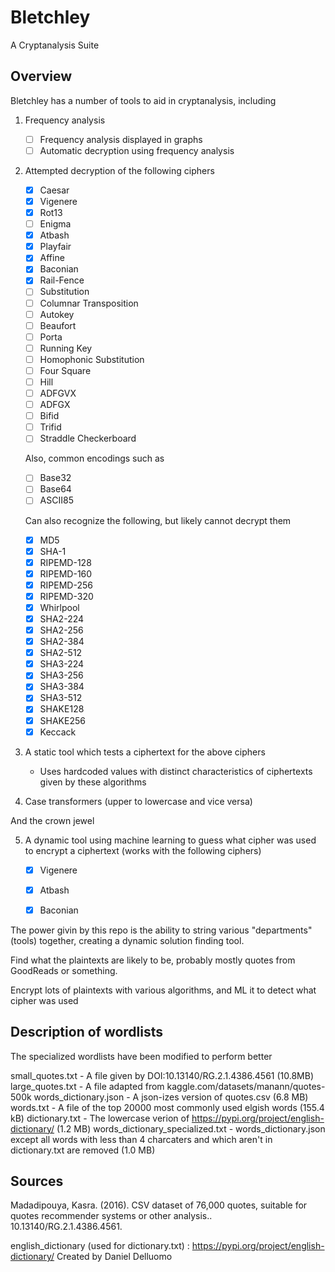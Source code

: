 # Bletchley

A Cryptanalysis Suite 

## Overview

Bletchley has a number of tools to aid in cryptanalysis, including

1. Frequency analysis
    - [ ] Frequency analysis displayed in graphs
    - [ ] Automatic decryption using frequency analysis
    
2. Attempted decryption of the following ciphers
    - [x] Caesar
    - [x] Vigenere
    - [x] Rot13
    - [ ] Enigma
    - [x] Atbash
    - [x] Playfair
    - [x] Affine
    - [x] Baconian
    - [x] Rail-Fence
    - [ ] Substitution
    - [ ] Columnar Transposition
    - [ ] Autokey
    - [ ] Beaufort
    - [ ] Porta
    - [ ] Running Key
    - [ ] Homophonic Substitution
    - [ ] Four Square
    - [ ] Hill
    - [ ] ADFGVX
    - [ ] ADFGX
    - [ ] Bifid
    - [ ] Trifid
    - [ ] Straddle Checkerboard 

    Also, common encodings such as 
    - [ ] Base32
    - [ ] Base64
    - [ ] ASCII85

    Can also recognize the following, but likely cannot decrypt them
    - [x] MD5
    - [x] SHA-1
    - [x] RIPEMD-128
    - [x] RIPEMD-160
    - [x] RIPEMD-256
    - [x] RIPEMD-320
    - [x] Whirlpool
    - [x] SHA2-224
    - [x] SHA2-256
    - [x] SHA2-384
    - [x] SHA2-512
    - [x] SHA3-224
    - [x] SHA3-256
    - [x] SHA3-384
    - [x] SHA3-512
    - [x] SHAKE128
    - [x] SHAKE256
    - [x] Keccack

3. A static tool which tests a ciphertext for the above ciphers
    - Uses hardcoded values with distinct characteristics of ciphertexts given by these algorithms
  
4. Case transformers (upper to lowercase and vice versa)

And the crown jewel 

5. A dynamic tool using machine learning to guess what cipher was used to encrypt a ciphertext (works with the following ciphers)
   
     - [x] Vigenere
     - [x] Atbash
     - [x] Baconian


The power givin by this repo is the ability to string various "departments" (tools) together, creating a dynamic solution finding tool. 

Find what the plaintexts are likely to be, probably mostly quotes from GoodReads or something. 

Encrypt lots of plaintexts with various algorithms, and ML it to detect what cipher was used

## Description of wordlists

The specialized wordlists have been modified to perform better 

small_quotes.txt - A file given by DOI:10.13140/RG.2.1.4386.4561 (10.8MB)
large_quotes.txt - A file adapted from kaggle.com/datasets/manann/quotes-500k
words_dictionary.json - A json-izes version of quotes.csv (6.8 MB)
words.txt - A file of the top 20000 most commonly used elgish words (155.4 kB)
dictionary.txt - The lowercase verion of https://pypi.org/project/english-dictionary/ (1.2 MB)
words_dictionary_specialized.txt - words_dictionary.json except all words with less than 4 charcaters and which aren't in dictionary.txt are removed (1.0 MB)

## Sources

Madadipouya, Kasra. (2016). CSV dataset of 76,000 quotes, suitable for quotes recommender systems or other analysis.. 10.13140/RG.2.1.4386.4561. 

english_dictionary (used for dictionary.txt) : https://pypi.org/project/english-dictionary/ Created by Daniel Delluomo 